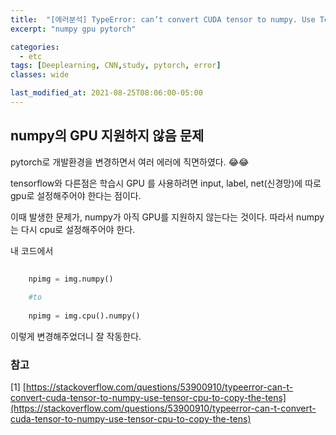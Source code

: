 ```yaml
---
title:  "[에러분석] TypeError: can’t convert CUDA tensor to numpy. Use Tensor.cpu() to copy the tensor to host memory first"
excerpt: "numpy gpu pytorch"

categories:
  - etc
tags: [Deeplearning, CNN,study, pytorch, error]
classes: wide

last_modified_at: 2021-08-25T08:06:00-05:00
---
```


## numpy의 GPU 지원하지 않음 문제

pytorch로 개발환경을 변경하면서 여러 에러에 직면하였다. 😂😂
 
tensorflow와 다른점은 학습시 GPU 를 사용하려면 input, label, net(신경망)에 따로 gpu로 설정해주어야 한다는 점이다.

이때 발생한 문제가, numpy가 아직 GPU를 지원하지 않는다는 것이다. 따라서 numpy는 다시 cpu로 설정해주어야 한다. 


내 코드에서

~~~python
    
    npimg = img.numpy()
    
    #to
    
    npimg = img.cpu().numpy()

~~~
 
이렇게 변경해주었더니 잘 작동한다.




### 참고

[1] [https://stackoverflow.com/questions/53900910/typeerror-can-t-convert-cuda-tensor-to-numpy-use-tensor-cpu-to-copy-the-tens](https://stackoverflow.com/questions/53900910/typeerror-can-t-convert-cuda-tensor-to-numpy-use-tensor-cpu-to-copy-the-tens)
